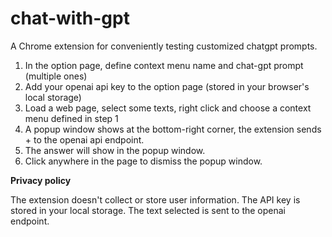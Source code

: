 # chat-with-gpt

A Chrome extension for conveniently testing customized chatgpt prompts.

1. In the option page, define context menu name and chat-gpt prompt (multiple ones)
2. Add your openai api key to the option page (stored in your browser's local storage)
3. Load a web page, select some texts, right click and choose a context menu defined in step 1
4. A popup window shows at the bottom-right corner, the extension sends <prompt> + <selected text>
   to the openai api endpoint. 
5. The answer will show in the popup window.
5. Click anywhere in the page to dismiss the popup window.


**Privacy policy**

The extension doesn't collect or store user information. The API key is stored in your local storage.
The text selected is sent to the openai endpoint.
